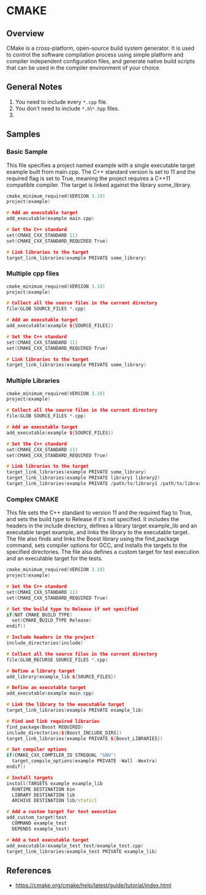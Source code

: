# CMAKE

## Overview

CMake is a cross-platform, open-source build system generator. It is used to control the software compilation process using simple platform and compiler independent configuration files, and generate native build scripts that can be used in the compiler environment of your choice.

## General Notes

1. You need to include every `*.cpp` file.
2. You don't need to include `*.h`\\`*.hpp` files.
3. 

## Samples

### Basic Sample

This file specifies a project named example with a single executable target example built from main.cpp. The C++ standard version is set to 11 and the required flag is set to True, meaning the project requires a C++11 compatible compiler. The target is linked against the library some_library.

```cpp title="CMakeLists.txt"
cmake_minimum_required(VERSION 3.10)
project(example)

# Add an executable target
add_executable(example main.cpp)

# Set the C++ standard
set(CMAKE_CXX_STANDARD 11)
set(CMAKE_CXX_STANDARD_REQUIRED True)

# Link libraries to the target
target_link_libraries(example PRIVATE some_library)
```

### Multiple cpp files

```cpp title="CMakeLists.txt"
cmake_minimum_required(VERSION 3.10)
project(example)

# Collect all the source files in the current directory
file(GLOB SOURCE_FILES *.cpp)

# Add an executable target
add_executable(example ${SOURCE_FILES})

# Set the C++ standard
set(CMAKE_CXX_STANDARD 11)
set(CMAKE_CXX_STANDARD_REQUIRED True)

# Link libraries to the target
target_link_libraries(example PRIVATE some_library)
```

### Multiple Libraries

```cpp title="CMakeLists.txt"
cmake_minimum_required(VERSION 3.10)
project(example)

# Collect all the source files in the current directory
file(GLOB SOURCE_FILES *.cpp)

# Add an executable target
add_executable(example ${SOURCE_FILES})

# Set the C++ standard
set(CMAKE_CXX_STANDARD 11)
set(CMAKE_CXX_STANDARD_REQUIRED True)

# Link libraries to the target
target_link_libraries(example PRIVATE some_library)
target_link_libraries(example PRIVATE library1 library2)
target_link_libraries(example PRIVATE /path/to/library1 /path/to/library2)
```

### Complex CMAKE

This file sets the C++ standard to version 11 and the required flag to True, and sets the build type to Release if it's not specified. It includes the headers in the include directory, defines a library target example_lib and an executable target example, and links the library to the executable target. The file also finds and links the Boost library using the find_package command, sets compiler options for GCC, and installs the targets to the specified directories. The file also defines a custom target for test execution and an executable target for the tests.

```cpp title="CMakeLists.txt"
cmake_minimum_required(VERSION 3.10)
project(example)

# Set the C++ standard
set(CMAKE_CXX_STANDARD 11)
set(CMAKE_CXX_STANDARD_REQUIRED True)

# Set the build type to Release if not specified
if(NOT CMAKE_BUILD_TYPE)
  set(CMAKE_BUILD_TYPE Release)
endif()

# Include headers in the project
include_directories(include)

# Collect all the source files in the current directory
file(GLOB_RECURSE SOURCE_FILES *.cpp)

# Define a library target
add_library(example_lib ${SOURCE_FILES})

# Define an executable target
add_executable(example main.cpp)

# Link the library to the executable target
target_link_libraries(example PRIVATE example_lib)

# Find and link required libraries
find_package(Boost REQUIRED)
include_directories(${Boost_INCLUDE_DIRS})
target_link_libraries(example PRIVATE ${Boost_LIBRARIES})

# Set compiler options
if(CMAKE_CXX_COMPILER_ID STREQUAL "GNU")
  target_compile_options(example PRIVATE -Wall -Wextra)
endif()

# Install targets
install(TARGETS example example_lib
  RUNTIME DESTINATION bin
  LIBRARY DESTINATION lib
  ARCHIVE DESTINATION lib/static)

# Add a custom target for test execution
add_custom_target(test
  COMMAND example_test
  DEPENDS example_test)

# Add a test executable target
add_executable(example_test test/example_test.cpp)
target_link_libraries(example_test PRIVATE example_lib)
```

## References

- <https://cmake.org/cmake/help/latest/guide/tutorial/index.html>
